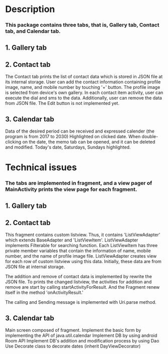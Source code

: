 # Description

### This package contains three tabs, that is, Gallery tab, Contact tab, and Calendar tab.

## 1. Gallery tab

## 2. Contact tab
The Contact tab prints the list of contact data which is stored in JSON file at its internal storage.
User can add the contact information containing profile image, name, and mobile number by touching '+' button.
The profile image is selected from device's own gallery.
In each contact item activity, user can execute the dial and sms to the data. Additionally, user can remove the data from JSON file.
The Edit button is not implemented yet.

## 3. Calendar tab
Data of the desired period can be received and expressed calender (the program is from 2017 to 2030)
Highlighted on clicked date.
When double-clicking on the date, the memo tab can be opened, and it can be deleted and modified.
Today's date, Saturdays, Sundays highlighted.



# Technical issues

### The tabs are implemented in fragment, and a view pager of MainActivity prints the view page for each fragment. 

## 1. Gallery tab

## 2. Contact tab
This fragment contains custom listview. Thus, it contains 'ListViewAdapter' which extends BaseAdapter and 'ListViewItem'.
ListViewAdapter implements Filterable for searching function. Each ListViewItem has three private member variables that contain the information of name, mobile number, and the name of profile image file. ListViewAdapter creates view for each row of custom listview using this data. Initially, these data are from JSON file at internal storage.

The addition and remove of contact data is implemented by rewrite the JSON file. To prints the changed listview, the activities for addition and remove are start by calling startActivityForResult. And the Fragment renew itself in the method 'onActivityResult.'

The calling and Sending message is implemented with Uri.parse method.

## 3. Calendar tab
Main screen composed of fragment.
Implement the basic form by implementing the API of java.util.calendar
Implement DB by using android Room API
Implement DB's addition and modification process by using Dao
Use Decorate class to decorate dates (inherit DayViewDecorator)
